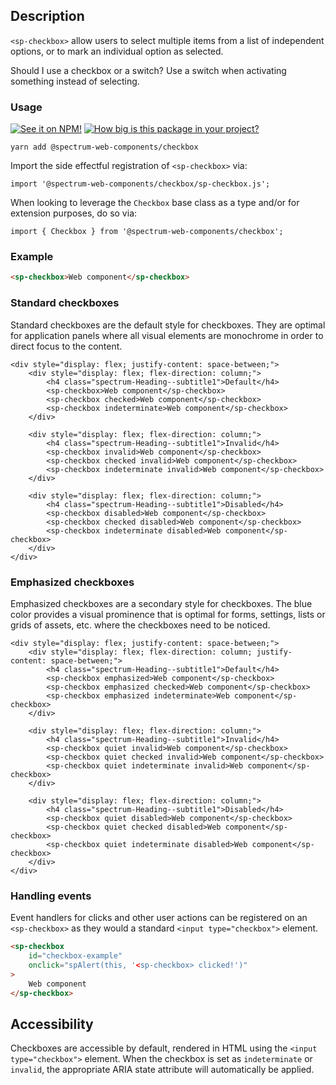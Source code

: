 ## Description

`<sp-checkbox>` allow users to select multiple items from a list of independent
options, or to mark an individual option as selected.

Should I use a checkbox or a switch? Use a switch when activating something
instead of selecting.

### Usage

[![See it on NPM!](https://img.shields.io/npm/v/@spectrum-web-components/checkbox?style=for-the-badge)](https://www.npmjs.com/package/@spectrum-web-components/checkbox)
[![How big is this package in your project?](https://img.shields.io/bundlephobia/minzip/@spectrum-web-components/checkbox?style=for-the-badge)](https://bundlephobia.com/result?p=@spectrum-web-components/checkbox)

```
yarn add @spectrum-web-components/checkbox
```

Import the side effectful registration of `<sp-checkbox>` via:

```
import '@spectrum-web-components/checkbox/sp-checkbox.js';
```

When looking to leverage the `Checkbox` base class as a type and/or for extension purposes, do so via:

```
import { Checkbox } from '@spectrum-web-components/checkbox';
```

### Example

```html
<sp-checkbox>Web component</sp-checkbox>
```

### Standard checkboxes

Standard checkboxes are the default style for checkboxes. They are optimal for
application panels where all visual elements are monochrome in order to direct
focus to the content.

```html-live
<div style="display: flex; justify-content: space-between;">
    <div style="display: flex; flex-direction: column;">
        <h4 class="spectrum-Heading--subtitle1">Default</h4>
        <sp-checkbox>Web component</sp-checkbox>
        <sp-checkbox checked>Web component</sp-checkbox>
        <sp-checkbox indeterminate>Web component</sp-checkbox>
    </div>

    <div style="display: flex; flex-direction: column;">
        <h4 class="spectrum-Heading--subtitle1">Invalid</h4>
        <sp-checkbox invalid>Web component</sp-checkbox>
        <sp-checkbox checked invalid>Web component</sp-checkbox>
        <sp-checkbox indeterminate invalid>Web component</sp-checkbox>
    </div>

    <div style="display: flex; flex-direction: column;">
        <h4 class="spectrum-Heading--subtitle1">Disabled</h4>
        <sp-checkbox disabled>Web component</sp-checkbox>
        <sp-checkbox checked disabled>Web component</sp-checkbox>
        <sp-checkbox indeterminate disabled>Web component</sp-checkbox>
    </div>
</div>
```

### Emphasized checkboxes

Emphasized checkboxes are a secondary style for checkboxes. The blue color
provides a visual prominence that is optimal for forms, settings, lists or grids
of assets, etc. where the checkboxes need to be noticed.

```html-live
<div style="display: flex; justify-content: space-between;">
    <div style="display: flex; flex-direction: column; justify-content: space-between;">
        <h4 class="spectrum-Heading--subtitle1">Default</h4>
        <sp-checkbox emphasized>Web component</sp-checkbox>
        <sp-checkbox emphasized checked>Web component</sp-checkbox>
        <sp-checkbox emphasized indeterminate>Web component</sp-checkbox>
    </div>

    <div style="display: flex; flex-direction: column;">
        <h4 class="spectrum-Heading--subtitle1">Invalid</h4>
        <sp-checkbox quiet invalid>Web component</sp-checkbox>
        <sp-checkbox quiet checked invalid>Web component</sp-checkbox>
        <sp-checkbox quiet indeterminate invalid>Web component</sp-checkbox>
    </div>

    <div style="display: flex; flex-direction: column;">
        <h4 class="spectrum-Heading--subtitle1">Disabled</h4>
        <sp-checkbox quiet disabled>Web component</sp-checkbox>
        <sp-checkbox quiet checked disabled>Web component</sp-checkbox>
        <sp-checkbox quiet indeterminate disabled>Web component</sp-checkbox>
    </div>
</div>
```

### Handling events

Event handlers for clicks and other user actions can be registered on an `<sp-checkbox>` as they would a standard `<input type="checkbox">` element.

```html
<sp-checkbox
    id="checkbox-example"
    onclick="spAlert(this, '<sp-checkbox> clicked!')"
>
    Web component
</sp-checkbox>
```

## Accessibility

Checkboxes are accessible by default, rendered in HTML using the `<input type="checkbox">` element. When the checkbox is set as `indeterminate` or
`invalid`, the appropriate ARIA state attribute will automatically be applied.
